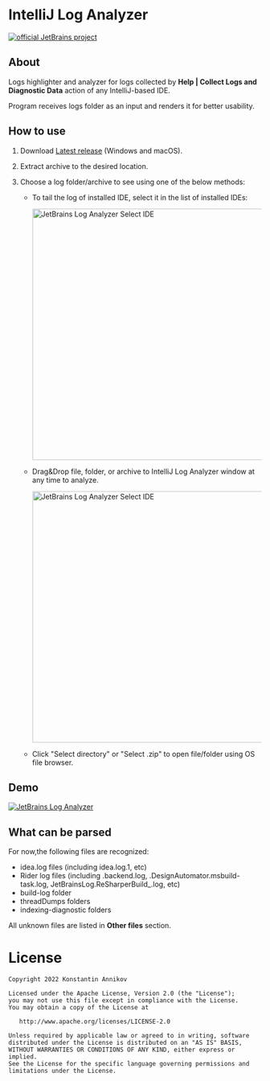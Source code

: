 # IntelliJ Log Analyzer 
[![official JetBrains project](https://jb.gg/badges/official-flat-square.svg)](https://confluence.jetbrains.com/display/ALL/JetBrains+on+GitHub)

## About

Logs highlighter and analyzer for logs collected by **Help | Collect Logs and Diagnostic Data** action of any IntelliJ-based IDE.

Program receives logs folder as an input and renders it for better usability.

## How to use
1. Download [Latest release](https://github.com/annikovk/IntelliJ-Log-Analyzer/releases/latest/) (Windows and macOS).

2. Extract archive to the desired location.
3. Choose a log folder/archive to see using one of the below methods:

    - To tail the log of installed IDE, select it in the list of installed IDEs:
    
       <img src="https://i.imgur.com/IKYYEF3.png" width="500" alt="JetBrains Log Analyzer Select IDE">
    - Drag&Drop file, folder, or archive to IntelliJ Log Analyzer window at any time to analyze.
      
      <img src="https://media.giphy.com/media/4LpM6HvPQ5mZs7pZTL/giphy.gif" width="500" alt="JetBrains Log Analyzer Select IDE">
    
    - Click "Select directory" or "Select .zip" to open file/folder using OS file browser. 
    
## Demo 

[![JetBrains Log Analyzer](https://img.youtube.com/vi/lFmM109i_gw/maxresdefault.jpg)](https://www.youtube.com/watch?v=lFmM109i_gw "JetBrains Log Analyzer")


## What can be parsed

For now,the following files are recognized: 
- idea.log files (including idea.log.1, etc)
- Rider log files (including <PID>.backend.log, <PID>.DesignAutomator.msbuild-task.log, JetBrainsLog.ReSharperBuild<date>_<PID>.log, etc)
- build-log folder
- threadDumps folders
- indexing-diagnostic folders

All unknown files are listed in **Other files** section.

License
=======
    Copyright 2022 Konstantin Annikov

    Licensed under the Apache License, Version 2.0 (the "License");
    you may not use this file except in compliance with the License.
    You may obtain a copy of the License at

       http://www.apache.org/licenses/LICENSE-2.0

    Unless required by applicable law or agreed to in writing, software
    distributed under the License is distributed on an "AS IS" BASIS,
    WITHOUT WARRANTIES OR CONDITIONS OF ANY KIND, either express or implied.
    See the License for the specific language governing permissions and
    limitations under the License.
